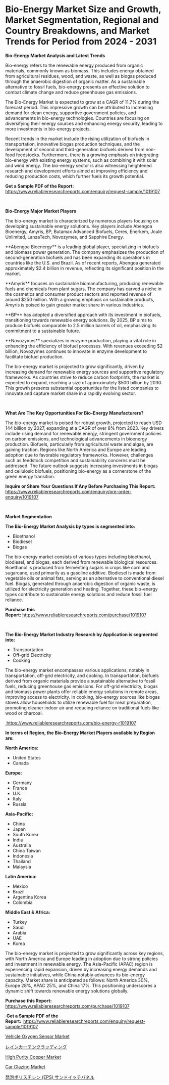 <p><h1>Bio-Energy Market Size and Growth, Market Segmentation, Regional and Country Breakdowns, and Market Trends for Period from 2024 -  2031</h1></p><p><strong>Bio-Energy Market Analysis and Latest Trends</strong></p>
<p><p>Bio-energy refers to the renewable energy produced from organic materials, commonly known as biomass. This includes energy obtained from agricultural residues, wood, and waste, as well as biogas produced through the anaerobic digestion of organic matter. As a sustainable alternative to fossil fuels, bio-energy presents an effective solution to combat climate change and reduce greenhouse gas emissions.</p><p>The Bio-Energy Market is expected to grow at a CAGR of 11.7% during the forecast period. This impressive growth can be attributed to increasing demand for clean energy, supportive government policies, and advancements in bio-energy technologies. Countries are focusing on diversifying their energy sources and enhancing energy security, leading to more investments in bio-energy projects. </p><p>Recent trends in the market include the rising utilization of biofuels in transportation, innovative biogas production techniques, and the development of second and third-generation biofuels derived from non-food feedstocks. Furthermore, there is a growing emphasis on integrating bio-energy with existing energy systems, such as combining it with solar and wind energy. The bio-energy sector is also witnessing heightened research and development efforts aimed at improving efficiency and reducing production costs, which further fuels its growth potential.</p></p>
<p><strong>Get a Sample PDF of the Report:&nbsp;</strong> <a href="https://www.reliableresearchreports.com/enquiry/request-sample/1019107">https://www.reliableresearchreports.com/enquiry/request-sample/1019107</a></p>
<p>&nbsp;</p>
<p><strong>Bio-Energy Major Market Players</strong></p>
<p><p>The bio-energy market is characterized by numerous players focusing on developing sustainable energy solutions. Key players include Abengoa Bioenergy, Amyris, BP, Butamax Advanced Biofuels, Ceres, Enerkem, Joule Unlimited, LanzaTech, Novozymes, and Sapphire Energy.</p><p>**Abengoa Bioenergy** is a leading global player, specializing in biofuels and biomass power generation. The company emphasizes the production of second-generation biofuels and has been expanding its operations in countries like the U.S. and Brazil. As of recent reports, Abengoa generated approximately $2.4 billion in revenue, reflecting its significant position in the market.</p><p>**Amyris** focuses on sustainable biomanufacturing, producing renewable fuels and chemicals from plant sugars. The company has carved a niche in the cosmetics and consumer product sectors and reported revenue of around $250 million. With a growing emphasis on sustainable products, Amyris is poised to gain greater market share in various industries.</p><p>**BP** has adopted a diversified approach with its investment in biofuels, transitioning towards renewable energy solutions. By 2025, BP aims to produce biofuels comparable to 2.5 million barrels of oil, emphasizing its commitment to a sustainable future.</p><p>**Novozymes** specializes in enzyme production, playing a vital role in enhancing the efficiency of biofuel processes. With revenues exceeding $2 billion, Novozymes continues to innovate in enzyme development to facilitate biofuel production.</p><p>The bio-energy market is projected to grow significantly, driven by increasing demand for renewable energy sources and supportive regulatory frameworks. As countries strive to reduce carbon footprints, the market is expected to expand, reaching a size of approximately $500 billion by 2030. This growth presents substantial opportunities for the listed companies to innovate and capture market share in a rapidly evolving sector.</p></p>
<p>&nbsp;</p>
<p><strong>What Are The Key Opportunities For Bio-Energy Manufacturers?</strong></p>
<p><p>The bio-energy market is poised for robust growth, projected to reach USD 144 billion by 2027, expanding at a CAGR of over 8% from 2023. Key drivers include rising demand for renewable energy, stringent government policies on carbon emissions, and technological advancements in bioenergy production. Biofuels, particularly from agricultural waste and algae, are gaining traction. Regions like North America and Europe are leading adoption due to favorable regulatory frameworks. However, challenges such as feedstock competition and sustainability concerns must be addressed. The future outlook suggests increasing investments in biogas and cellulosic biofuels, positioning bio-energy as a cornerstone of the green energy transition.</p></p>
<p><strong>Inquire or Share Your Questions If Any Before Purchasing This Report:</strong> <a href="https://www.reliableresearchreports.com/enquiry/pre-order-enquiry/1019107">https://www.reliableresearchreports.com/enquiry/pre-order-enquiry/1019107</a></p>
<p>&nbsp;</p>
<p><strong>Market Segmentation</strong></p>
<p><strong>The Bio-Energy Market Analysis by types is segmented into:</strong></p>
<p><ul><li>Bioethanol</li><li>Biodiesel</li><li>Biogas</li></ul></p>
<p><p>The bio-energy market consists of various types including bioethanol, biodiesel, and biogas, each derived from renewable biological resources. Bioethanol is produced from fermenting sugars in crops like corn and sugarcane, used primarily as a gasoline additive. Biodiesel is made from vegetable oils or animal fats, serving as an alternative to conventional diesel fuel. Biogas, generated through anaerobic digestion of organic waste, is utilized for electricity generation and heating. Together, these bio-energy types contribute to sustainable energy solutions and reduce fossil fuel reliance.</p></p>
<p><strong>Purchase this Report:&nbsp;</strong><a href="https://www.reliableresearchreports.com/purchase/1019107">https://www.reliableresearchreports.com/purchase/1019107</a></p>
<p>&nbsp;</p>
<p><strong>The Bio-Energy Market Industry Research by Application is segmented into:</strong></p>
<p><ul><li>Transportation</li><li>Off-grid Electricity</li><li>Cooking</li></ul></p>
<p><p>The bio-energy market encompasses various applications, notably in transportation, off-grid electricity, and cooking. In transportation, biofuels derived from organic materials provide a sustainable alternative to fossil fuels, reducing greenhouse gas emissions. For off-grid electricity, biogas and biomass power plants offer reliable energy solutions in remote areas, improving access to electricity. In cooking, bio-energy sources like biogas stoves allow households to utilize renewable fuel for meal preparation, promoting cleaner indoor air and reducing reliance on traditional fuels like wood or charcoal.</p></p>
<p><a href="https://www.reliableresearchreports.com/bio-energy-r1019107">&nbsp;https://www.reliableresearchreports.com/bio-energy-r1019107</a></p>
<p><strong>In terms of Region, the Bio-Energy Market Players available by Region are:</strong></p>
<p>
    <p> <strong> North America: </strong>
        <ul>
            <li>United States</li>
            <li>Canada</li>
        </ul>
        </p> 
    <p> <strong> Europe: </strong>
        <ul>
            <li>Germany</li>
            <li>France</li>
            <li>U.K.</li>
            <li>Italy</li>
            <li>Russia</li>
        </ul>
        </p> 
    <p> <strong> Asia-Pacific: </strong>
        <ul>
            <li>China</li>
            <li>Japan</li>
            <li>South Korea</li>
            <li>India</li>
            <li>Australia</li>
            <li>China Taiwan</li>
            <li>Indonesia</li>
            <li>Thailand</li>
            <li>Malaysia</li>
        </ul>
        </p> 
    <p> <strong> Latin America: </strong>
        <ul>
            <li>Mexico</li>
            <li>Brazil</li>
            <li>Argentina Korea</li>
            <li>Colombia</li>
        </ul>
        </p> 
    <p> <strong> Middle East & Africa: </strong>
        <ul>
            <li>Turkey</li>
            <li>Saudi</li>
            <li>Arabia</li>
            <li>UAE</li>
            <li>Korea</li>
        </ul>
    </p>
    </p>
<p><p>The bio-energy market is projected to grow significantly across key regions, with North America and Europe leading in adoption due to strong policies and investment in renewable energy. The Asia-Pacific (APAC) region is experiencing rapid expansion, driven by increasing energy demands and sustainable initiatives, while China notably advances its bio-energy capacity. Market share is anticipated as follows: North America 30%, Europe 28%, APAC 25%, and China 17%. This positioning underscores a dynamic shift towards renewable energy solutions globally.</p></p>
<p><strong>Purchase this Report: </strong><a href="https://www.reliableresearchreports.com/purchase/1019107">https://www.reliableresearchreports.com/purchase/1019107</a></p>
<p>&nbsp;<strong>Get a Sample PDF of the Report:&nbsp;&nbsp;</strong><a href="https://www.reliableresearchreports.com/enquiry/request-sample/1019107">https://www.reliableresearchreports.com/enquiry/request-sample/1019107</a></p>
<p><strong></strong></p>
<p><p><a href="https://medium.com/@kair.irfan6/the-global-market-overview-of-the-vehicle-oxygen-sensor-market-provides-a-unique-perspective-on-929aa39d7614">Vehicle Oxygen Sensor Market</a></p><p><a href="https://medium.com/@shade463/rain-curtain-cladding-market-%E3%81%AF-%E3%82%B3%E3%82%B9%E3%83%88%E7%AE%A1%E7%90%86%E3%81%A8%E5%8A%B9%E7%8E%87%E5%90%91%E4%B8%8A%E3%82%92%E5%84%AA%E5%85%88%E3%81%97%E3%81%BE%E3%81%99-%E3%81%95%E3%82%89%E3%81%AB-%E5%A0%B1%E5%91%8A%E6%9B%B8%E3%81%AF%E5%B8%82%E5%A0%B4%E3%81%AE%E9%9C%80%E8%A6%81%E9%9D%A2%E3%81%A8%E4%BE%9B%E7%B5%A6%E9%9D%A2%E3%81%AE%E4%B8%A1%E6%96%B9%E3%82%92%E3%82%AB%E3%83%90%E3%83%BC%E3%81%97%E3%81%A6%E3%81%84%E3%81%BE%E3%81%99-rain-curtain-2c9cb33f8d24">レインカーテンクラッディング</a></p><p><a href="https://issuu.com/reportprime-2/docs/high-purity-copper-market-size-2030_664b16205f1dc2">High Purity Copper Market</a></p><p><a href="https://medium.com/@bubursruntul3/the-car-glazing-market-insights-report-offers-an-in-depth-and-thorough-analysis-of-the-market-871cc0d73645">Car Glazing Market</a></p><p><a href="https://medium.com/@alonzomoenrt8956/expanded-polystyrene-eps-sandwich-panels-market-%E3%81%AF-%E3%82%B3%E3%82%B9%E3%83%88%E7%AE%A1%E7%90%86%E3%81%A8%E5%8A%B9%E7%8E%87%E5%90%91%E4%B8%8A%E3%82%92%E5%84%AA%E5%85%88%E3%81%97%E3%81%BE%E3%81%99-e144ee309bc2">発泡ポリスチレン (EPS) サンドイッチパネル</a></p></p>